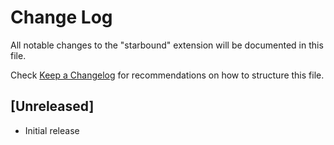 # Change Log

All notable changes to the "starbound" extension will be documented in this file.

Check [Keep a Changelog](http://keepachangelog.com/) for recommendations on how to structure this file.

## [Unreleased]

- Initial release

